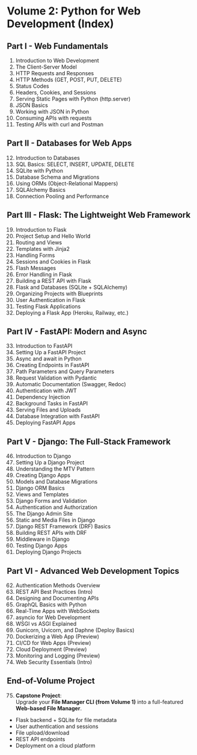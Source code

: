 # Volume 2: Python for Web Development (Index)

## Part I - Web Fundamentals
1. Introduction to Web Development
2. The Client-Server Model
3. HTTP Requests and Responses
4. HTTP Methods (GET, POST, PUT, DELETE)
5. Status Codes
6. Headers, Cookies, and Sessions
7. Serving Static Pages with Python (http.server)
8. JSON Basics
9. Working with JSON in Python
10. Consuming APIs with requests
11. Testing APIs with curl and Postman

## Part II - Databases for Web Apps
12. Introduction to Databases
13. SQL Basics: SELECT, INSERT, UPDATE, DELETE
14. SQLite with Python
15. Database Schema and Migrations
16. Using ORMs (Object-Relational Mappers)
17. SQLAlchemy Basics
18. Connection Pooling and Performance

## Part III - Flask: The Lightweight Web Framework
19. Introduction to Flask
20. Project Setup and Hello World
21. Routing and Views
22. Templates with Jinja2
23. Handling Forms
24. Sessions and Cookies in Flask
25. Flash Messages
26. Error Handling in Flask
27. Building a REST API with Flask
28. Flask and Databases (SQLite + SQLAlchemy)
29. Organizing Projects with Blueprints
30. User Authentication in Flask
31. Testing Flask Applications
32. Deploying a Flask App (Heroku, Railway, etc.)

## Part IV - FastAPI: Modern and Async
33. Introduction to FastAPI
34. Setting Up a FastAPI Project
35. Async and await in Python
36. Creating Endpoints in FastAPI
37. Path Parameters and Query Parameters
38. Request Validation with Pydantic
39. Automatic Documentation (Swagger, Redoc)
40. Authentication with JWT
41. Dependency Injection
42. Background Tasks in FastAPI
43. Serving Files and Uploads
44. Database Integration with FastAPI
45. Deploying FastAPI Apps

## Part V - Django: The Full-Stack Framework
46. Introduction to Django
47. Setting Up a Django Project
48. Understanding the MTV Pattern
49. Creating Django Apps
50. Models and Database Migrations
51. Django ORM Basics
52. Views and Templates
53. Django Forms and Validation
54. Authentication and Authorization
55. The Django Admin Site
56. Static and Media Files in Django
57. Django REST Framework (DRF) Basics
58. Building REST APIs with DRF
59. Middleware in Django
60. Testing Django Apps
61. Deploying Django Projects

## Part VI - Advanced Web Development Topics
62. Authentication Methods Overview
63. REST API Best Practices (Intro)
64. Designing and Documenting APIs
65. GraphQL Basics with Python
66. Real-Time Apps with WebSockets
67. asyncio for Web Development
68. WSGI vs ASGI Explained
69. Gunicorn, Uvicorn, and Daphne (Deploy Basics)
70. Dockerizing a Web App (Preview)
71. CI/CD for Web Apps (Preview)
72. Cloud Deployment (Preview)
73. Monitoring and Logging (Preview)
74. Web Security Essentials (Intro)

## End-of-Volume Project
75. **Capstone Project**:  
   Upgrade your **File Manager CLI (from Volume 1)** into a full-featured **Web-based File Manager**.  
   - Flask backend + SQLite for file metadata  
   - User authentication and sessions  
   - File upload/download  
   - REST API endpoints  
   - Deployment on a cloud platform